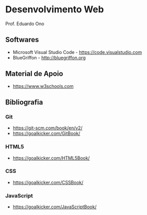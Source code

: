 # Desenvolvimento Web

Prof. Eduardo Ono


## Softwares
- Microsoft Visual Studio Code - https://code.visualstudio.com
- BlueGriffon - http://bluegriffon.org

## Material de Apoio
- https://www.w3schools.com


## Bibliografia

### Git
- https://git-scm.com/book/en/v2/
- https://goalkicker.com/GitBook/

### HTML5
- https://goalkicker.com/HTML5Book/

### CSS
- https://goalkicker.com/CSSBook/

### JavaScript
- https://goalkicker.com/JavaScriptBook/
